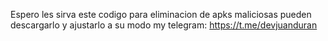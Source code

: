 Espero les sirva este codigo para eliminacion de apks maliciosas 
pueden descargarlo y ajustarlo a su modo 
my telegram: https://t.me/devjuanduran

